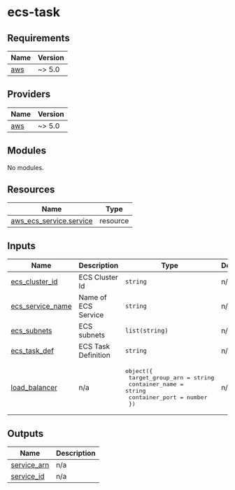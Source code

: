 # ecs-task

<!-- BEGINNING OF PRE-COMMIT-TERRAFORM DOCS HOOK -->
## Requirements

| Name | Version |
|------|---------|
| <a name="requirement_aws"></a> [aws](#requirement\_aws) | ~> 5.0 |

## Providers

| Name | Version |
|------|---------|
| <a name="provider_aws"></a> [aws](#provider\_aws) | ~> 5.0 |

## Modules

No modules.

## Resources

| Name | Type |
|------|------|
| [aws_ecs_service.service](https://registry.terraform.io/providers/hashicorp/aws/latest/docs/resources/ecs_service) | resource |

## Inputs

| Name | Description | Type | Default | Required |
|------|-------------|------|---------|:--------:|
| <a name="input_ecs_cluster_id"></a> [ecs\_cluster\_id](#input\_ecs\_cluster\_id) | ECS Cluster Id | `string` | n/a | yes |
| <a name="input_ecs_service_name"></a> [ecs\_service\_name](#input\_ecs\_service\_name) | Name of ECS Service | `string` | n/a | yes |
| <a name="input_ecs_subnets"></a> [ecs\_subnets](#input\_ecs\_subnets) | ECS subnets | `list(string)` | n/a | yes |
| <a name="input_ecs_task_def"></a> [ecs\_task\_def](#input\_ecs\_task\_def) | ECS Task Definition | `string` | n/a | yes |
| <a name="input_load_balancer"></a> [load\_balancer](#input\_load\_balancer) | n/a | <pre>object({<br>    target_group_arn = string<br>    container_name   = string<br>    container_port   = number<br>  })</pre> | n/a | yes |

## Outputs

| Name | Description |
|------|-------------|
| <a name="output_service_arn"></a> [service\_arn](#output\_service\_arn) | n/a |
| <a name="output_service_id"></a> [service\_id](#output\_service\_id) | n/a |
<!-- END OF PRE-COMMIT-TERRAFORM DOCS HOOK -->
